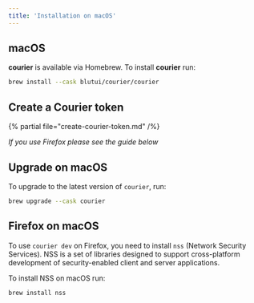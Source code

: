 ```yaml
---
title: 'Installation on macOS'
---
```


## macOS

**courier** is available via Homebrew. To install **courier** run:

```bash
brew install --cask blutui/courier/courier
```

## Create a Courier token

{% partial file="create-courier-token.md" /%}

*If you use Firefox please see the guide below*

## Upgrade on macOS

To upgrade to the latest version of `courier`, run:

```bash
brew upgrade --cask courier
```

## Firefox on macOS

To use `courier dev` on Firefox, you need to install `nss` (Network Security Services). NSS is a set of libraries designed to support cross-platform development of security-enabled client and server applications.

To install NSS on macOS run:

```bash
brew install nss
```
